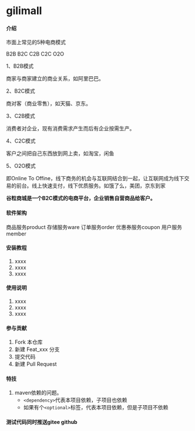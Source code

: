 # gilimall

#### 介绍

市面上常见的5种电商模式

B2B  B2C C2B C2C O2O

1、B2B模式

商家与商家建立的商业关系，如阿里巴巴。

2、B2C模式

商对客（商业零售），如天猫、京东。

3、C2B模式

消费者对企业，现有消费需求产生而后有企业按需生产。

4、C2C模式

客户之间把自己东西放到网上卖，如淘宝，闲鱼

5、O2O模式

即Online To Offine，线下商务的机会与互联网结合到一起，让互联网成为线下交易的前台。线上快速支付，线下优质服务。如饿了么，美团，京东到家



**谷粒商城是一个B2C模式的电商平台，企业销售自营商品给客户。**



#### 软件架构

商品服务product
存储服务ware
订单服务order
优惠券服务coupon
用户服务member

#### 安装教程

1.  xxxx
2.  xxxx
3.  xxxx

#### 使用说明

1.  xxxx
2.  xxxx
3.  xxxx

#### 参与贡献

1.  Fork 本仓库
2.  新建 Feat_xxx 分支
3.  提交代码
4.  新建 Pull Request


#### 特技

1.  maven依赖的问题。
    - `<dependency>`代表本项目依赖，子项目也依赖
    - 如果有个`<optional>`标签，代表本项目依赖，但是子项目不依赖


#### 测试代码同时推送gitee github